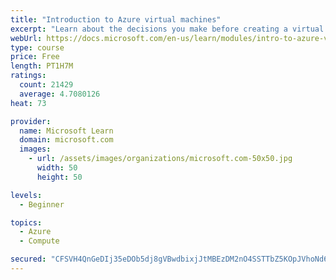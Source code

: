 ```yaml
---
title: "Introduction to Azure virtual machines"
excerpt: "Learn about the decisions you make before creating a virtual machine, the options to create and manage the VM, and the extensions and services you use to manage your VM."
webUrl: https://docs.microsoft.com/en-us/learn/modules/intro-to-azure-virtual-machines/
type: course
price: Free
length: PT1H7M
ratings:
  count: 21429
  average: 4.7080126
heat: 73

provider:
  name: Microsoft Learn
  domain: microsoft.com
  images:
    - url: /assets/images/organizations/microsoft.com-50x50.jpg
      width: 50
      height: 50

levels:
  - Beginner

topics:
  - Azure
  - Compute

secured: "CFSVH4QnGeDIj35eDOb5dj8gVBwdbixjJtMBEzDM2nO4SSTTbZ5KOpJVhoNd6bBZCUb0kscG3K5yGn2gdeSdBVh7ZcXpOXjBEGqv2V23cdVVRlvC+jzEHiX2fpkuH2lUathC2EE7aFcM9wuzLsqR7WP/sFOYJ2tz1jGFn7u7BsjzUDnYof7buxHPNqW11skKOYPU393JGPODhiAHyeR4HagRCGZ43dPzy2WejG2q5SlaRgg6hRQcwVxnAG0sqQ0SG+CYVU7SjeKHj3nYwUtXyyQ4URpnwN7/wWNjo9yY7gnhoWg81Prf6GMr/2jlcddOHRUiYfGrBcMcXCDfrCG4bPXb/8YN40pgfAtJyeElLoNlIbZedQnHrVw/Zn7Q4OQupW4Lfwjo7GQSakIvkMHm6V0OuO/tuFozXIcgo8YueZ1CXkQG1G+ODCD7+Fl5v6q9;0cJ/HscEPMj69NJ9pg5YOQ=="
---
```



